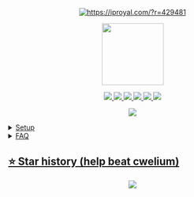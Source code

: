 <p align="center">
  <a href="https://iproyal.com/?r=429481" target="_blank">
  <img src="https://dashboard.iproyal.com/img/b/728_1.jpg" alt="https://iproyal.com/?r=429481">
</p>

<p align="center">
  <img src="https://imgur.com/YVzaAvq.png" width="125" height="125">
</p>

<p align="center">
  <img src="https://img.shields.io/github/stars/R3CI/lime-lite?style=flat-square&color=lightgreen">
  <img src="https://img.shields.io/github/license/R3CI/lime-lite?style=flat-square&color=lightgreen">
  <img src="https://img.shields.io/github/issues/R3CI/lime-lite?style=flat-square&color=lightgreen">
  <img src="https://img.shields.io/github/downloads/R3CI/lime-lite/latest/total?sort=semver&style=flat-square&label=downloads&color=lightgreen">
  <img src="https://img.shields.io/github/v/release/R3CI/Lime-lite?style=flat-square&color=lightgreen">
  <img src="https://img.shields.io/github/release-date/R3CI/Lime-lite?style=flat-square&color=lightgreen">
</p>

<p align="center">
  <img src="https://r2.e-z.host/7c8e3bed-9eb6-4d91-a340-ae01365df446/i69t36zl.png">
</p>

<details>
  <summary>Setup</summary>
  <ol>
    <li>Download from releases</li>
    <li>Unzip the release</li>
    <li>Run main.py</li>
    <li>Input tokens/proxies and change the config</li>
    <li>Have fun!</li>
  </ol>
</details>

<details>
  <summary>FAQ</summary>
  <ol>
    <li><strong>What do i do if it does not work</strong>
      <p>Submit a issue on the issues tab on this repo</p>
    </li>
    <li><strong>Wheare do i get tokens?</strong>
      <p>Either manualy make them USING GOOD EMAILS or buy some IMPORTANT! if u make tokens manualy do NOT log out as it will delete the token use incognito mode instead and fully close the incognito after creation</p>
    </li>
    <li><strong>What is the correct token format?</strong>
      <p>Token1</p>
      <p>Token2</p>
      <p>Token3</p>
      <p>IMPORTANT Do NOT leave "" in the token</p>
    </li>
    <li><strong>Wheare can i buy the full version</strong>
      <p>https://r3ci.bgng.io/</p>
    </li>
  </ol>
</details>

## ⭐ Star history (help beat cwelium)
<p align="center">
  <a href="https://star-history.com/#R3CI/Lime-lite&Tips-Discord/Cwelium&Date&theme=dark">
    <img src="https://api.star-history.com/svg?repos=R3CI/Lime-lite,Tips-Discord/Cwelium&type=Date&theme=dark"">
  </a>
</p>
